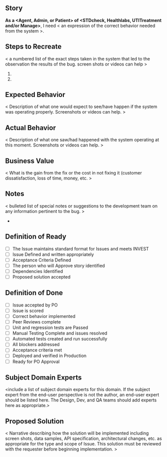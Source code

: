## Story
**As a <Agent, Admin, or Patient> of <STDcheck, Healthlabs, UTITreatment and/or Manage>**, I need < an expression of the correct behavior needed from the system >.

## Steps to Recreate  

< a numbered list of the exact steps taken in the system that led to the observation the results of the bug. screen shots or videos can help >

1.
2.

## Expected Behavior  

< Description of what one would expect to see/have happen if the system was operating properly. Screenshots or videos can help. >

## Actual Behavior

< Description of what one saw/had happened with the system operating at this moment. Screenshots or videos can help. >

## Business Value

< What is the gain from the fix or the cost in not fixing it (customer dissatisfaction, loss of time, money, etc. >

## Notes
< bulleted list of special notes or suggestions to the development team on any information pertinent to the bug. >

*  

## Definition of Ready

- [ ] The Issue maintains standard format for Issues and meets INVEST
- [ ] Issue Defined and written appropriately
- [ ] Acceptance Criteria Defined
- [ ] The person who will Approve story identified
- [ ] Dependencies Identified
- [ ] Proposed solution accepted

## Definition of Done

- [ ] Issue accepted by PO
- [ ] Issue is scored
- [ ] Correct behavior implemented
- [ ] Peer Reviews complete	
- [ ] Unit and regression tests are Passed
- [ ] Manual Testing Complete and issues resolved
- [ ] Automated tests created and run successfully
- [ ] All blockers addressed
- [ ] Acceptance criteria met
- [ ] Deployed and verified in Production
- [ ] Ready for PO Approval

## Subject Domain Experts
<include a list of subject domain experts for this domain. If the subject expert from the end-user perspective is not the author, an end-user expert should be listed here. The Design, Dev, and QA teams should add experts here as appropriate.>

## Proposed Solution  

< Narrative describing how the solution will be implemented including screen shots, data samples, API specification, architectural changes, etc. as appropriate for the type and scope of Issue. This solution must be reviewed with the requester before beginning implementation. > 
